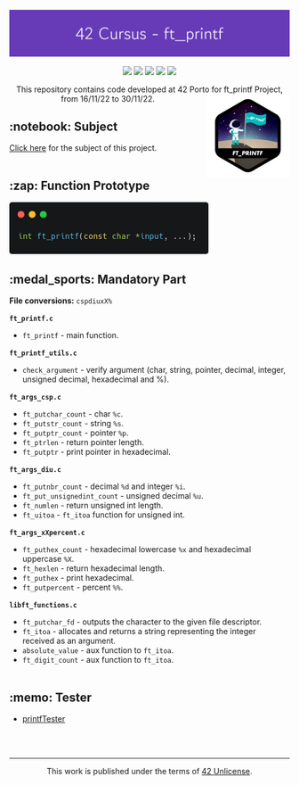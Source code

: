 <p align="center">
  <img src="https://github.com/lbordonal/lbordonal/blob/main/.images/42_Cursus_-_ft_printf.png">
</p>

<p align="center">
	<img src="https://img.shields.io/badge/score-100%20%2F%20100-success?style=for-the-badge" />
	<img src="https://img.shields.io/github/languages/code-size/lbordonal/01-ft_printf?style=for-the-badge" />
	<img src="https://img.shields.io/github/languages/count/lbordonal/01-ft_printf?style=for-the-badge" />
	<img src="https://img.shields.io/github/languages/top/lbordonal/01-ft_printf?style=for-the-badge" />
	<img src="https://img.shields.io/github/last-commit/lbordonal/01-ft_printf?style=for-the-badge" />
</p>

<p align="center">
This repository contains code developed at 42 Porto for ft_printf Project, from 16/11/22 to 30/11/22.

<img src="https://github.com/lbordonal/lbordonal/blob/main/.42_badges/ft_printfn.png" align="right" />
<h2>
	 :notebook: Subject
</h2>
<a href="https://github.com/lbordonal/01-ft_printf/blob/main/Subject/en.subject.pdf">Click here</a> for the subject of this project.
<br /><br />

<h2 align="left">
	:zap: Function Prototype
</h2>
<p align="left">
  <img src="https://github.com/lbordonal/lbordonal/blob/main/.images/ft_printf_function.png">
</p>



<h2 align="left">
	:medal_sports: Mandatory Part
</h2>

**File conversions:** ```cspdiuxX%```

**`ft_printf.c`**
* `ft_printf` - main function.

**`ft_printf_utils.c`**
* `check_argument` - verify argument (char, string, pointer, decimal, integer, unsigned decimal, hexadecimal and %).

**`ft_args_csp.c`**
* `ft_putchar_count` - char ``` %c ```.
* `ft_putstr_count` - string  ``` %s ```.
* `ft_putptr_count` - pointer ``` %p ```.
* `ft_ptrlen` - return pointer length.
* `ft_putptr` - print pointer in hexadecimal.

**`ft_args_diu.c`**
* `ft_putnbr_count` - decimal ``` %d ``` and integer ``` %i ```.
* `ft_put_unsignedint_count` - unsigned decimal ``` %u ```.
* `ft_numlen` - return unsigned int length.
* `ft_uitoa` - ``` ft_itoa ``` function for unsigned int.

**`ft_args_xXpercent.c`**
* `ft_puthex_count` - hexadecimal lowercase ``` %x ``` and hexadecimal uppercase ``` %X ```.
* `ft_hexlen` - return hexadecimal length.
* `ft_puthex` - print hexadecimal.
* `ft_putpercent` - percent ``` %% ```.

**`libft_functions.c`**
* `ft_putchar_fd` - outputs the character to the given file descriptor.
* `ft_itoa` - allocates and returns a string representing the integer received as an argument.
* `absolute_value` - aux function to ``` ft_itoa ```.
* `ft_digit_count` - aux function to ``` ft_itoa ```.
<br /><br />

<h2 align="left">
	:memo: Tester
</h2>

- [printfTester][1]

[1]: https://github.com/Tripouille/printfTester

<br />
<br />
<hr/>
<p align="center">
This work is published under the terms of <a href="https://github.com/gcamerli/42unlicense">42 Unlicense</a>.
</p>
